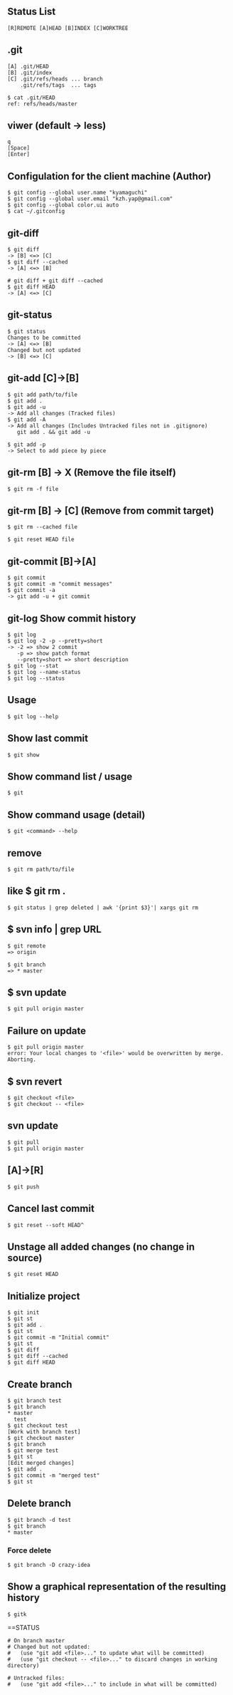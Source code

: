 ## Status List
    [R]REMOTE [A]HEAD [B]INDEX [C]WORKTREE 

## .git
    [A] .git/HEAD
    [B] .git/index
    [C] .git/refs/heads ... branch
        .git/refs/tags  ... tags

    $ cat .git/HEAD
    ref: refs/heads/master

## viwer (default -> less)
    q
    [Space]
    [Enter]


## Configulation for the client machine (Author)
    $ git config --global user.name "kyamaguchi"
    $ git config --global user.email "kzh.yap@gmail.com"
    $ git config --global color.ui auto
    $ cat ~/.gitconfig


## git-diff
    $ git diff
    -> [B] <=> [C]
    $ git diff --cached
    -> [A] <=> [B]

    # git diff + git diff --cached
    $ git diff HEAD
    -> [A] <=> [C]

## git-status
    $ git status
    Changes to be committed
    -> [A] <=> [B]
    Changed but not updated
    -> [B] <=> [C]

## git-add [C]->[B]
    $ git add path/to/file
    $ git add .
    $ git add -u
    -> Add all changes (Tracked files)
    $ git add -A
    -> Add all changes (Includes Untracked files not in .gitignore)
       git add . && git add -u

    $ git add -p
    -> Select to add piece by piece

## git-rm [B] -> X  (Remove the file itself)
    $ git rm -f file

## git-rm [B] -> [C]  (Remove from commit target)
    $ git rm --cached file
    
    $ git reset HEAD file

## git-commit [B]->[A]
    $ git commit
    $ git commit -m "commit messages"
    $ git commit -a
    -> git add -u + git commit

## git-log Show commit history
    $ git log
    $ git log -2 -p --pretty=short
    -> -2 => show 2 commit
       -p => show patch format
       --pretty=short => short description
    $ git log --stat
    $ git log --name-status
    $ git log --status

## Usage
    $ git log --help

## Show last commit
    $ git show

## Show command list / usage
    $ git

## Show command usage (detail)
    $ git <command> --help

## remove
    $ git rm path/to/file

## like $ git rm .
    $ git status | grep deleted | awk '{print $3}'| xargs git rm

## $ svn info | grep URL
    $ git remote
    => origin

    $ git branch
    => * master

## $ svn update
    $ git pull origin master

## Failure on update
    $ git pull origin master
    error: Your local changes to '<file>' would be overwritten by merge.  Aborting.

## $ svn revert
    $ git checkout <file>
    $ git checkout -- <file>

## svn update
    $ git pull
    $ git pull origin master

## [A]->[R]
    $ git push

## Cancel last commit

    $ git reset --soft HEAD^

## Unstage all added changes (no change in source)
    
    $ git reset HEAD

## Initialize project
    $ git init
    $ git st
    $ git add .
    $ git st
    $ git commit -m "Initial commit"
    $ git st
    $ git diff
    $ git diff --cached
    $ git diff HEAD

## Create branch
    $ git branch test
    $ git branch
    * master
      test
    $ git checkout test
    [Work with branch test]
    $ git checkout master
    $ git branch
    $ git merge test
    $ git st
    [Edit merged changes]
    $ git add .
    $ git commit -m "merged test"
    $ git st

## Delete branch
    $ git branch -d test
    $ git branch
    * master
    
### Force delete
    $ git branch -D crazy-idea
    
## Show a graphical representation of the resulting history
    $ gitk

==STATUS

    # On branch master
    # Changed but not updated:
    #   (use "git add <file>..." to update what will be committed)
    #   (use "git checkout -- <file>..." to discard changes in working directory)

    # Untracked files:
    #   (use "git add <file>..." to include in what will be committed)



